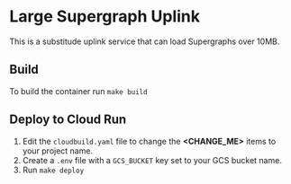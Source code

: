 # Large Supergraph Uplink

This is a substitude uplink service that can load Supergraphs over 10MB.

## Build 

To build the container run `make build`

## Deploy to Cloud Run

 1. Edit the `cloudbuild.yaml` file to change the __<CHANGE_ME>__ items to your project name.
 2. Create a `.env` file with a `GCS_BUCKET` key set to your GCS bucket name.
 3. Run `make deploy`
